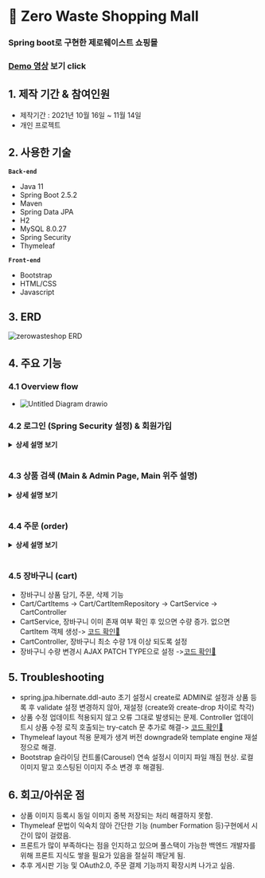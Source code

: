 # :open_file_folder: Zero Waste Shopping Mall

### Spring boot로 구현한 제로웨이스트 쇼핑몰
### [Demo 영상](https://drive.google.com/file/d/1X87e8Imd2t58-8d0RaVAg_IdjYCTVi9V/view?usp=sharing) 보기 click</br>

## 1. 제작 기간 & 참여인원

- 제작기간 : 2021년 10월 16일 ~ 11월 14일
- 개인 프로젝트</br>
 
## 2. 사용한 기술
**`Back-end`** 
* Java 11
* Spring Boot 2.5.2
* Maven
* Spring Data JPA
* H2
* MySQL 8.0.27
* Spring Security
* Thymeleaf

**`Front-end`**
* Bootstrap
* HTML/CSS
* Javascript</br>

## 3. ERD

![zerowasteshop ERD](https://user-images.githubusercontent.com/81130006/141724686-e9681d57-3d92-402e-b4c6-e341e4f30dc6.png)</br>

## 4. 주요 기능</br>
### 4.1 Overview flow

  - ![Untitled Diagram drawio](https://user-images.githubusercontent.com/81130006/141723882-a2e03ff4-58e8-42b0-a47f-eccab64bbb99.png)</br>

### 4.2 로그인 (Spring Security 설정) & 회원가입</br>
<details>
<summary><b>상세 설명 보기</b></summary>

* 로그인</br>
    * WebSecurityConfigurerAdapter 상속받는 클래스에 @EnableWebSecurity 선언시 SpringSecurityFilterChain 자동 포함
    * BCryptPasswordEncoder의 해시 함수를 이용해 비밀번호 암호화
    * ![image](https://user-images.githubusercontent.com/81130006/141791611-abe35f37-228a-4800-abc0-b543f0c99d4b.png) 
    </br>   
* 회원가입 </br>
    * Member 엔터티, 회원 유일성 위해 이메일 @Column(unique = true) 설정, MemberService 이미 가입된 회원인 경우 IllegalStateException 예외 발생시킴-> [코드 확인📑](https://github.com/Yejin-Carol/portfolio/blob/a5c12bb2c438c1f754def601d4118fef1aa6d3e4/zerowasteshop/src/main/java/com/zerowasteshop/service/MemberService.java#L25) 
    * 회원 Role의 경우, 최초 DB entity (table) 생성시 ADMIN으로 설정하고, USER로 변경

<div markdown="1">
</details>  
  </br>

### 4.3 상품 검색 (Main & Admin Page, Main 위주 설명)

<details>
<summary><b>상세 설명 보기</b></summary>

* 상품 조회 조건이 있는 ItemSearchDto 객체와 페이징 객체 담은 ItemRepositoryCustom인 사용자 정의 인터페이스를 구현하고 상속받는 ItemRepositoryCustomImpl 클래스 작성 (Querydsl Spring Data Jpa와 함께 사용)-> [코드 확인📑](https://github.com/Yejin-Carol/portfolio/blob/a5c12bb2c438c1f754def601d4118fef1aa6d3e4/zerowasteshop/src/main/java/com/zerowasteshop/repository/ItemRepositoryCustomImpl.java#L23)
* ItemService 클래스에 Main Page 보여줄 상품 데이터 조회 메소드 추가-> [코드 확인📑](https://github.com/Yejin-Carol/portfolio/blob/a5c12bb2c438c1f754def601d4118fef1aa6d3e4/zerowasteshop/src/main/java/com/zerowasteshop/service/ItemService.java#L86)
* 상품 데이터 보여주기 위해 MainController 클래스 업데이트 후 main.html SearchQuery를 통해 상품 검색시 확인 가능-> [코드 확인📑](https://github.com/Yejin-Carol/portfolio/blob/a5c12bb2c438c1f754def601d4118fef1aa6d3e4/zerowasteshop/src/main/resources/templates/main.html#L65)
    <br>

<div markdown="1">
</details>  
  </br>
  
### 4.4 주문 (order)

<details>
<summary><b>상세 설명 보기</b></summary>

  - 주문시 재고 감소를 위해 RuntimeException 상속받는 OutOfStockException 클래스 생성
  - Item 엔터티 상품 재고 감소시키는 비즈니스 로직 removeStock() 작성 후 OrderItem 객체에 주문할 상품과 주문 수량 세팅-> [코드 확인📑](https://github.com/Yejin-Carol/portfolio/blob/a5c12bb2c438c1f754def601d4118fef1aa6d3e4/zerowasteshop/src/main/java/com/zerowasteshop/entity/Item.java#L50)
  - Order/OrderItems -> OrderRepository -> OrderService -> OrderController 구현 후, 기존 상품 상세 페이지 view에 해당하는 itemDtl.html에서 주문 로직 Ajax 이용 비동기 방식으로 호출 (웹 페이지의 새로 고침 없이 필요한 부분만 불어와 사용)-> [코드 확인📑](https://github.com/Yejin-Carol/portfolio/blob/a5c12bb2c438c1f754def601d4118fef1aa6d3e4/zerowasteshop/src/main/resources/templates/item/itemDtl.html#L42)
<div markdown="1">
</details>  
  </br>
  
### 4.5 장바구니 (cart)

  - 장바구니 상품 담기, 주문, 삭제 기능
  - Cart/CartItems -> Cart/CartItemRepository -> CartService -> CartController
  - CartService, 장바구니 이미 존재 여부 확인 후 있으면 수량 증가. 없으면 CartItem 객체 생성-> [코드 확인📑](https://github.com/Yejin-Carol/portfolio/blob/a5c12bb2c438c1f754def601d4118fef1aa6d3e4/zerowasteshop/src/main/java/com/zerowasteshop/service/CartService.java#L48)
  - CartController, 장바구니 최소 수량 1개 이상 되도록 설정
  - 장바구니 수량 변경시 AJAX PATCH TYPE으로 설정 ->[코드 확인📑](https://github.com/Yejin-Carol/portfolio/blob/a5c12bb2c438c1f754def601d4118fef1aa6d3e4/zerowasteshop/src/main/resources/templates/cart/cartList.html#L60)

   <div markdown="1">

## 5. Troubleshooting

- spring.jpa.hibernate.ddl-auto 초기 설정시 create로 ADMIN로 설정과 상품 등록 후 validate 설정 변경하지 않아, 재설정 (create와 create-drop 차이로 착각)
- 상품 수정 업데이트 적용되지 않고 오류 그대로 발생되는 문제. Controller 업데이트시 상품 수정 로직 호출되는 try-catch 문 추가로 해결-> [코드 확인📑](https://github.com/Yejin-Carol/portfolio/blob/a5c12bb2c438c1f754def601d4118fef1aa6d3e4/zerowasteshop/src/main/java/com/zerowasteshop/controller/ItemController.java#L87)
- Thymeleaf layout 적용 문제가 생겨 버전 downgrade와 template engine 재설정으로 해결.
- Bootstrap 슬라이딩 컨트롤(Carousel) 연속 설정시 이미지 파일 깨짐 현상. 로컬 이미지 말고 호스팅된 이미지 주소 변경 후 해결됨.

## 6. 회고/아쉬운 점

- 상품 이미지 등록시 동일 이미지 중복 저장되는 처리 해결하지 못함.
- Thymeleaf 문법이 익숙치 않아 간단한 기능 (number Formation 등)구현에서 시간이 많이 걸렸음.
- 프론트가 많이 부족하다는 점을 인지하고 있으며 풀스택이 가능한 백엔드 개발자를 위해 프론트 지식도 쌓을 필요가 있음을 절실히 깨닫게 됨.
- 추후 게시판 기능 및 OAuth2.0, 주문 결제 기능까지 확장시켜 나가고 싶음.
